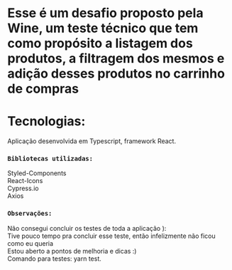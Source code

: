 # Esse é um desafio proposto pela Wine, um teste técnico que tem como propósito a listagem dos produtos, a filtragem dos mesmos e adição desses produtos no carrinho de compras

# Tecnologias: 
Aplicação desenvolvida em Typescript, framework React.

### `Bibliotecas utilizadas:`
Styled-Components \
React-Icons \
Cypress.io \
Axios 

### `Observações:`

Não consegui concluir os testes de toda a aplicação ): \
Tive pouco tempo pra concluir esse teste, então infelizmente
não ficou como eu queria \
Estou aberto a pontos de melhoria e dicas :) \
Comando para testes: yarn test.
